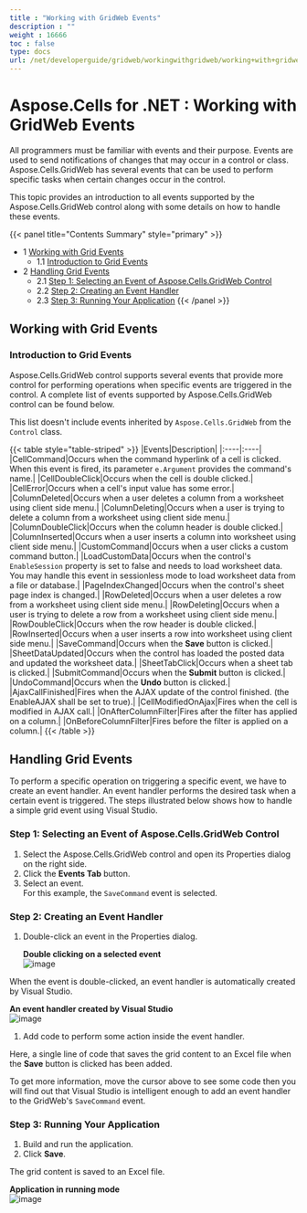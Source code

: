 ```yaml
---
title : "Working with GridWeb Events" 
description : "" 
weight : 16666 
toc : false
type: docs
url: /net/developerguide/gridweb/workingwithgridweb/working+with+gridweb+events/
---
```


# Aspose.Cells for .NET : Working with GridWeb Events


All programmers must be familiar with events and their purpose. Events are used to send notifications of changes that may occur in a control or class. Aspose.Cells.GridWeb has several events that can be used to perform specific tasks when certain changes occur in the control.

This topic provides an introduction to all events supported by the Aspose.Cells.GridWeb control along with some details on how to handle these events.

{{< panel title="Contents Summary" style="primary" >}}
*   1 [Working with Grid Events](#working-with-grid-events)
    *   1.1 [Introduction to Grid Events](#introduction-to-grid-events)
*   2 [Handling Grid Events](#handling-grid-events)
    *   2.1 [Step 1: Selecting an Event of Aspose.Cells.GridWeb Control](#step-1:-selecting-an-event-of-aspose.cells.gridweb-control)
    *   2.2 [Step 2: Creating an Event Handler](#step-2:-creating-an-event-handler)
    *   2.3 [Step 3: Running Your Application](#step-3:-running-your-application)
{{< /panel >}}
## Working with Grid Events

### Introduction to Grid Events

Aspose.Cells.GridWeb control supports several events that provide more control for performing operations when specific events are triggered in the control. A complete list of events supported by Aspose.Cells.GridWeb control can be found below.

This list doesn't include events inherited by `Aspose.Cells.GridWeb` from the `Control` class.

{{< table style="table-striped" >}}
|Events|Description|
|:----|:----|
|CellCommand|Occurs when the command hyperlink of a cell is clicked. When this event is fired, its parameter `e.Argument` provides the command's name.|
|CellDoubleClick|Occurs when the cell is double clicked.|
|CellError|Occurs when a cell's input value has some error.|
|ColumnDeleted|Occurs when a user deletes a column from a worksheet using client side menu.|
|ColumnDeleting|Occurs when a user is trying to delete a column from a worksheet using client side menu.|
|ColumnDoubleClick|Occurs when the column header is double clicked.|
|ColumnInserted|Occurs when a user inserts a column into worksheet using client side menu.|
|CustomCommand|Occurs when a user clicks a custom command button.|
|LoadCustomData|Occurs when the control's `EnableSession` property is set to false and needs to load worksheet data. You may handle this event in sessionless mode to load worksheet data from a file or database.|
|PageIndexChanged|Occurs when the control's sheet page index is changed.|
|RowDeleted|Occurs when a user deletes a row from a worksheet using client side menu.|
|RowDeleting|Occurs when a user is trying to delete a row from a worksheet using client side menu.|
|RowDoubleClick|Occurs when the row header is double clicked.|
|RowInserted|Occurs when a user inserts a row into worksheet using client side menu.|
|SaveCommand|Occurs when the **Save** button is clicked.|
|SheetDataUpdated|Occurs when the control has loaded the posted data and updated the worksheet data.|
|SheetTabClick|Occurs when a sheet tab is clicked.|
|SubmitCommand|Occurs when the **Submit** button is clicked.|
|UndoCommand|Occurs when the **Undo** button is clicked.|
|AjaxCallFinished|Fires when the AJAX update of the control finished. (the EnableAJAX shall be set to true).|
|CellModifiedOnAjax|Fires when the cell is modified in AJAX call.|
|OnAfterColumnFilter|Fires after the filter has applied on a column.|
|OnBeforeColumnFilter|Fires before the filter is applied on a column.|
{{< /table >}}

## Handling Grid Events

To perform a specific operation on triggering a specific event, we have to create an event handler. An event handler performs the desired task when a certain event is triggered. The steps illustrated below shows how to handle a simple grid event using Visual Studio.

### Step 1: Selecting an Event of Aspose.Cells.GridWeb Control

1.  Select the Aspose.Cells.GridWeb control and open its Properties dialog on the right side.
2.  Click the **Events Tab** button.
3.  Select an event.  
    For this example, the `SaveCommand` event is selected.

### Step 2: Creating an Event Handler

1.  Double-click an event in the Properties dialog.  
      
    **Double clicking on a selected event**  
    ![image](https://docs2.aspose.com/cells/net/attachments/5013749/5115439.png)  
      
    

When the event is double-clicked, an event handler is automatically created by Visual Studio.  
  
**An event handler created by Visual Studio**  
![image](https://docs2.aspose.com/cells/net/attachments/5013749/5115440.png)  
  

1.  Add code to perform some action inside the event handler.

Here, a single line of code that saves the grid content to an Excel file when the **Save** button is clicked has been added.

To get more information, move the cursor above to see some code then you will find out that Visual Studio is intelligent enough to add an event handler to the GridWeb's `SaveCommand` event.

### Step 3: Running Your Application

1.  Build and run the application.
2.  Click **Save**.

The grid content is saved to an Excel file.  
  
**Application in running mode**  
![image](https://docs2.aspose.com/cells/net/attachments/5013749/5115441.png)

